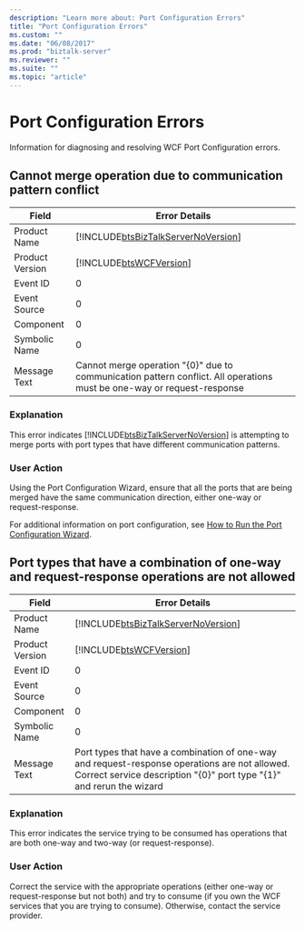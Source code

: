 ```yaml
---
description: "Learn more about: Port Configuration Errors"
title: "Port Configuration Errors"
ms.custom: ""
ms.date: "06/08/2017"
ms.prod: "biztalk-server"
ms.reviewer: ""
ms.suite: ""
ms.topic: "article"
---
```

# Port Configuration Errors
Information for diagnosing and resolving WCF Port Configuration errors.  

## Cannot merge operation due to communication pattern conflict
  
| Field | Error Details |
|-----------------|-------------------------------------------------------------------------------------------------------------------------|
|  Product Name   |                   [!INCLUDE[btsBizTalkServerNoVersion](../includes/btsbiztalkservernoversion-md.md)]                    |
| Product Version |                               [!INCLUDE[btsWCFVersion](../includes/btswcfversion-md.md)]                                |
|    Event ID     |                                                            0                                                            |
|  Event Source   |                                                            0                                                            |
|    Component    |                                                            0                                                            |
|  Symbolic Name  |                                                            0                                                            |
|  Message Text   | Cannot merge operation "{0}" due to communication pattern conflict.  All operations must be one-way or request-response |
  
### Explanation  
 This error indicates [!INCLUDE[btsBizTalkServerNoVersion](../includes/btsbiztalkservernoversion-md.md)] is attempting to merge ports with port types that have different communication patterns.  
  
### User Action  
 Using the Port Configuration Wizard, ensure that all the ports that are being merged have the same communication direction, either one-way or request-response.  
  
 For additional information on port configuration, see [How to Run the Port Configuration Wizard](../core/how-to-run-the-port-configuration-wizard.md).
 
## Port types that have a combination of one-way and request-response operations are not allowed 
  
| Field | Error Details |
|-----------------|-----------------------------------------------------------------------------------------------------------------------------------------------------------------------|
|  Product Name   |                                          [!INCLUDE[btsBizTalkServerNoVersion](../includes/btsbiztalkservernoversion-md.md)]                                           |
| Product Version |                                                      [!INCLUDE[btsWCFVersion](../includes/btswcfversion-md.md)]                                                       |
|    Event ID     |                                                                                   0                                                                                   |
|  Event Source   |                                                                                   0                                                                                   |
|    Component    |                                                                                   0                                                                                   |
|  Symbolic Name  |                                                                                   0                                                                                   |
|  Message Text   | Port types that have a combination of one-way and request-response operations are not allowed. Correct service description "{0}" port type "{1}" and rerun the wizard |
  
### Explanation  
 This error indicates the service trying to be consumed has operations that are both one-way and two-way (or request-response).  
  
### User Action  
 Correct the service with the appropriate operations (either one-way or request-response but not both) and try to consume (if you own the WCF services that you are trying to consume). Otherwise, contact the service provider.

